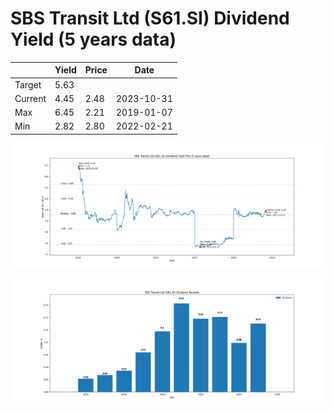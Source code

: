 # SBS Transit Ltd (S61.SI) Dividend Yield (5 years data)

|     | Yield   | Price | Date       |
|-----|---------|-------|------------|
| Target | 5.63 |  |  |
| Current | 4.45 | 2.48  | 2023-10-31 |
| Max | 6.45 | 2.21  | 2019-01-07 |
| Min | 2.82 | 2.80  | 2022-02-21 |

![Plot of Dividend Yield for SBS Transit Ltd (S61.SI)](S61_div_5.png)

![Plot of Annual Dividend Per Unit for SBS Transit Ltd (S61.SI)](S61_yearly_dpu.png)
